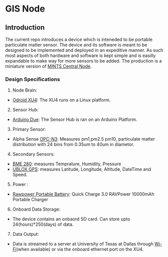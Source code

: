 # GIS Node

## Introduction 
The current repo introduces a device which is inteneded to be portable particulate matter sensor. The device and its software  is meant to be designed to be implemented and deployed in an expeditive manner. As such most aspects of both hardware and  software is kept simple and is easilly expandable to make way for more sensors to be added. The production is a miniature version of [MINTS Central Node](https://github.com/mi3nts/centralNode).

### Design Specifications  

1. Node Brain:
- [Odroid XU4](https://ameridroid.com/products/odroid-xu4): The XU4 runs on a Linux platform. 

2. Sensor Hub:
- [Arduino Due](https://store.arduino.cc/usa/arduino-due): The Sensor Hub is ran on an Arduino Platform. 

3. Primary Sensor:
- Alpha Sense [OPC-N3](http://www.alphasense.com/WEB1213/wp-content/uploads/2018/02/OPC-N3.pdf): Measures pm1,pm2.5 pm10, particulate matter distribution with 24 bins from  0.35um to 40um in diametor.  

4. Secondary Sensors: 
- [BME 280](http://wiki.seeedstudio.com/Grove-Barometer_Sensor-BME280/): measures Temprature, Humidity, Pressure 
- [UBLOX GPS](https://www.amazon.com/Waterproof-Navigator-Automobile-Navigation-Compatible/dp/B071XY4R26/ref=asc_df_B071XY4R26/?tag=hyprod-20&linkCode=df0&hvadid=312129973570&hvpos=1o4&hvnetw=g&hvrand=10149593131629630592&hvpone=&hvptwo=&hvqmt=&hvdev=c&hvdvcmdl=&hvlocint=&hvlocphy=9026945&hvtargid=pla-378730411150&psc=1): measures Latitude, Longitude, Altitude, DateTime and Speed. 

5. Power :
- [Rawpower Portable Battery](https://www.amazon.com/RAVPower-10000mAh-Ultra-Slim-High-Density-Li-Polymer/dp/B077CZ8412/ref=sr_1_8?ie=UTF8&qid=1549294766&sr=8-8&keywords=portable+charger&refinements=p_89%3ARAVPower): Quick Charge 3.0 RAVPower 10000mAh Portable Charger  

6. Onboard Data Storage: 
- The device contains an onbaord SD card. Can store upto 24(hours)*250(days) of data.  

7. Data Output: 
-  Data is streamed to a server at University of Texas at Dallas through [Wi-Fi](https://ameridroid.com/products/wifi-module-0)(when available) or via the onboard ethernet port on the XU4. 
